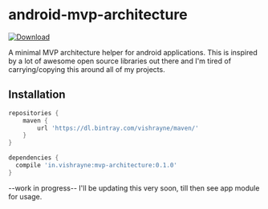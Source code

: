 # android-mvp-architecture
[ ![Download](https://api.bintray.com/packages/vishrayne/maven/android-mvp-architecture/images/download.svg) ](https://bintray.com/vishrayne/maven/android-mvp-architecture/_latestVersion)

A minimal MVP architecture helper for android applications. This is inspired by a lot of awesome open source libraries out there and I'm tired of carrying/copying this around all of my projects.

## Installation

```gradle
repositories {
    maven {
        url 'https://dl.bintray.com/vishrayne/maven/'
    }
}
 
dependencies {
  compile 'in.vishrayne:mvp-architecture:0.1.0'
}
```

--work in progress--
I'll be updating this very soon, till then see app module for usage.

